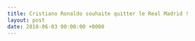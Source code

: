 ```yaml
---
title: Cristiano Ronaldo souhaite quitter le Real Madrid !
layout: post
date: 2018-06-03 00:00:00 +0000
---
```

